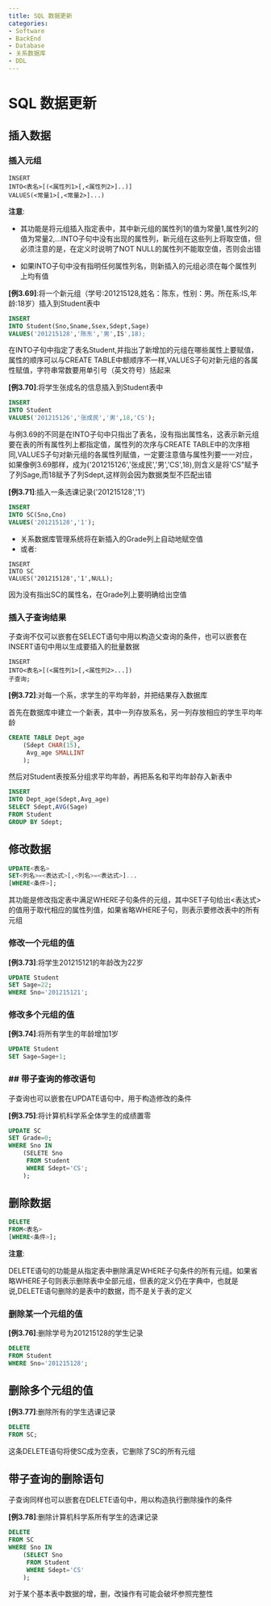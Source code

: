 ```yaml
---
title: SQL 数据更新
categories:
- Software
- BackEnd
- Database
- 关系数据库
- DDL
---
```

# SQL 数据更新

## 插入数据

### 插入元组

```sqlite
INSERT
INTO<表名>[(<属性列1>[,<属性列2>]..)]
VALUES(<常量1>[,<常量2>]...)
```

**注意**:

- 其功能是将元组插入指定表中，其中新元组的属性列1的值为常量1,属性列2的值为常量2,...INTO子句中没有出现的属性列，新元组在这些列上将取空值，但必须注意的是，在定义时说明了NOT NULL的属性列不能取空值，否则会出错

- 如果INTO子句中没有指明任何属性列名，则新插入的元组必须在每个属性列上均有值

**[例3.69]**:将一个新元组（学号:201215128,姓名：陈东，性别：男。所在系:IS,年龄:18岁）插入到Student表中

```sql
INSERT
INTO Student(Sno,Sname,Ssex,Sdept,Sage)
VALUES('201215128','陈东','男',IS',18);
```

在INTO子句中指定了表名Student,并指出了新增加的元组在哪些属性上要赋值，属性的顺序可以与CREATE TABLE中额顺序不一样,VALUES子句对新元组的各属性赋值，字符串常数要用单引号（英文符号）括起来

**[例3.70]**:将学生张成名的信息插入到Student表中

```sql
INSERT
INTO Student
VALUES('201215126','张成民','男',18,'CS');
```

与例3.69的不同是在INTO子句中只指出了表名，没有指出属性名，这表示新元组要在表的所有属性列上都指定值，属性列的次序与CREATE TABLE中的次序相同,VALUES子句对新元组的各属性列赋值，一定要注意值与属性列要一一对应，如果像例3.69那样，成为('201215126','张成民','男','CS',18),则含义是将'CS"赋予了列Sage,而18赋予了列Sdept,这样则会因为数据类型不匹配出错

**[例3.71]**:插入一条选课记录('201215128','1')

```sql
INSERT
INTO SC(Sno,Cno)
VALUES('201215128','1');
```

- 关系数据库管理系统将在新插入的Grade列上自动地赋空值
- 或者:

```mysql
INSERT
INTO SC
VALUES('201215128','1',NULL);
```

因为没有指出SC的属性名，在Grade列上要明确给出空值

### 插入子查询结果

子查询不仅可以嵌套在SELECT语句中用以构造父查询的条件，也可以嵌套在INSERT语句中用以生成要插入的批量数据
```sqlite
INSERT
INTO<表名>[(<属性列1>[,<属性列2>...])
子查询;
```

**[例3.72]**:对每一个系，求学生的平均年龄，并把结果存入数据库

首先在数据库中建立一个新表，其中一列存放系名，另一列存放相应的学生平均年龄

```sql
CREATE TABLE Dept_age
	(Sdept CHAR(15),
	 Avg_age SMALLINT
	);
```

然后对Student表按系分组求平均年龄，再把系名和平均年龄存入新表中

```sql
INSERT
INTO Dept_age(Sdept,Avg_age)
SELECT Sdept,AVG(Sage)
FROM Student
GROUP BY Sdept;
```

## 修改数据

```sql
UPDATE<表名>
SET<列名>=<表达式>[,<列名>=<表达式>]...
[WHERE<条件>];
```

其功能是修改指定表中满足WHERE子句条件的元组，其中SET子句给出<表达式>的值用于取代相应的属性列值，如果省略WHERE子句，则表示要修改表中的所有元组

### 修改一个元组的值

**[例3.73]**:将学生201215121的年龄改为22岁

```sql
UPDATE Student
SET Sage=22;
WHERE Sno='201215121';
```

### 修改多个元组的值

**[例3.74]**:将所有学生的年龄增加1岁

```sql
UPDATE Student
SET Sage=Sage+1;
```

### ## 带子查询的修改语句

子查询也可以嵌套在UPDATE语句中，用于构造修改的条件

**[例3.75]**:将计算机科学系全体学生的成绩置零

```sql
UPDATE SC
SET Grade=0;
WHERE Sno IN
	(SELETE Sno
	 FROM Student
	 WHERE Sdept='CS';
	);
```

## 删除数据

```sql
DELETE
FROM<表名>
[WHERE<条件>];
```

**注意**:

DELETE语句的功能是从指定表中删除满足WHERE子句条件的所有元组。如果省略WHERE子句则表示删除表中全部元组，但表的定义仍在字典中，也就是说,DELETE语句删除的是表中的数据，而不是关于表的定义

### 删除某一个元组的值

**[例3.76]**:删除学号为201215128的学生记录

```sql
DELETE
FROM Student
WHERE Sno='201215128';
```

## 删除多个元组的值

**[例3.77]**:删除所有的学生选课记录

```sql
DELETE
FROM SC;
```

这条DELETE语句将使SC成为空表，它删除了SC的所有元组

## 带子查询的删除语句

子查询同样也可以嵌套在DELETE语句中，用以构造执行删除操作的条件

**[例3.78]**:删除计算机科学系所有学生的选课记录

```sql
DELETE
FROM SC
WHERE Sno IN
	(SELECT Sno
	 FROM Student
	 WHERE Sdept='CS'
	);
```

对于某个基本表中数据的增，删，改操作有可能会破坏参照完整性